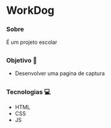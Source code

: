 # WorkDog

### Sobre
É um projeto escolar
##

### Objetivo 🎯
- Desenvolver uma pagina de captura 
##

### Tecnologias 💻
- HTML
- CSS
- JS
